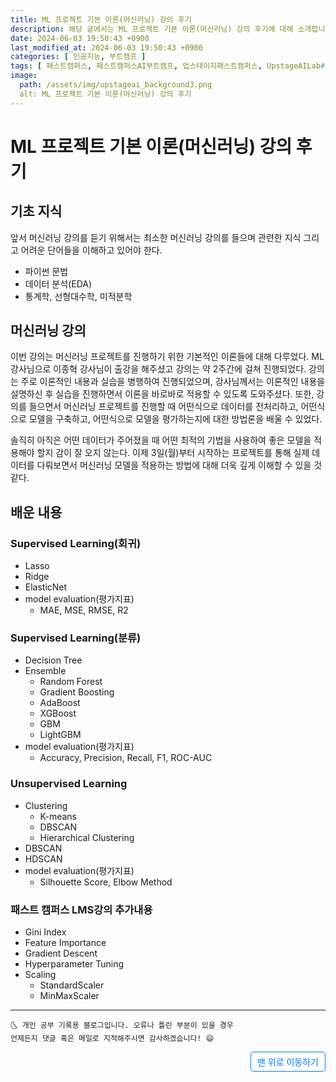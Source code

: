 ```yaml
---
title: ML 프로젝트 기본 이론(머신러닝) 강의 후기
description: 해당 글에서는 ML 프로젝트 기본 이론(머신러닝) 강의 후기에 대해 소개합니다.
date: 2024-06-03 19:50:43 +0900
last_modified_at: 2024-06-03 19:50:43 +0900
categories: [ 인공지능, 부트캠프 ]
tags: [ 패스트캠퍼스, 패스트캠퍼스AI부트캠프, 업스테이지패스트캠퍼스, UpstageAILab#국비지원, 패스트캠퍼스업스테이지에이아이랩, 패스트캠퍼스업스테이지부트캠프 ]
image:
  path: /assets/img/upstageai_background3.png
  alt: ML 프로젝트 기본 이론(머신러닝) 강의 후기
---
```


# ML 프로젝트 기본 이론(머신러닝) 강의 후기
## 기초 지식
앞서 머신러닝 강의를 듣기 위해서는 최소한 머신러닝 강의를 들으며 관련한 지식 그리고 어려운 단어들을 이해하고 있어야 한다.
- 파이썬 문법
- 데이터 분석(EDA)
- 통계학, 선형대수학, 미적분학

## 머신러닝 강의
이번 강의는 머신러닝 프로젝트를 진행하기 위한 기본적인 이론들에 대해 다루었다. ML 강사님으로 이종혁 강사님이 출강을 해주셨고 강의는 약 2주간에 걸쳐 진행되었다. 강의는 주로 이론적인 내용과 실습을 병행하여 진행되었으며, 강사님께서는 이론적인 내용을 설명하신 후 실습을 진행하면서 이론을 바로바로 적용할 수 있도록 도와주셨다. 또한, 강의를 들으면서 머신러닝 프로젝트를 진행할 때 어떤식으로 데이터를 전처리하고, 어떤식으로 모델을 구축하고, 어떤식으로 모델을 평가하는지에 대한 방법론을 배울 수 있었다.

솔직히 아직은 어떤 데이터가 주어졌을 때 어떤 최적의 기법을 사용하여 좋은 모델을 적용해야 할지 감이 잘 오지 않는다. 이제 3일(월)부터 시작하는 프로젝트를 통해 실제 데이터를 다뤄보면서 머신러닝 모델을 적용하는 방법에 대해 더욱 깊게 이해할 수 있을 것 같다.

## 배운 내용
### Supervised Learning(회귀)
- Lasso
- Ridge
- ElasticNet
- model evaluation(평가지표)
  - MAE, MSE, RMSE, R2

### Supervised Learning(분류)
- Decision Tree
- Ensemble
  - Random Forest
  - Gradient Boosting
  - AdaBoost
  - XGBoost
  - GBM
  - LightGBM
- model evaluation(평가지표)
  - Accuracy, Precision, Recall, F1, ROC-AUC

### Unsupervised Learning
- Clustering
  - K-means
  - DBSCAN
  - Hierarchical Clustering
- DBSCAN
- HDSCAN
- model evaluation(평가지표)
  - Silhouette Score, Elbow Method

### 패스트 캠퍼스 LMS강의 추가내용
- Gini Index
- Feature Importance
- Gradient Descent
- Hyperparameter Tuning
- Scaling
  - StandardScaler
  - MinMaxScaler

***
    🌜 개인 공부 기록용 블로그입니다. 오류나 틀린 부분이 있을 경우 
    언제든지 댓글 혹은 메일로 지적해주시면 감사하겠습니다! 😄


<a href="#" style="display: inline-block; padding: 5px 10px; color: #007bff; text-decoration: none; border: 0.5px solid #007bff; border-radius: 5px; float: right;">맨 위로 이동하기</a>
